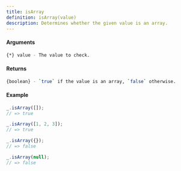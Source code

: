 ```yaml
---
title: isArray
definition: isArray(value)
description: Determines whether the given value is an array.
---
```



#### Arguments


```bash
{*} value - The value to check.
```


#### Returns


```bash
{boolean} - `true` if the value is an array, `false` otherwise.
```


#### Example


```ts
_.isArray([]);
// => true

_.isArray([1, 2, 3]);
// => true

_.isArray({}); 
// => false

_.isArray(null); 
// => false
```